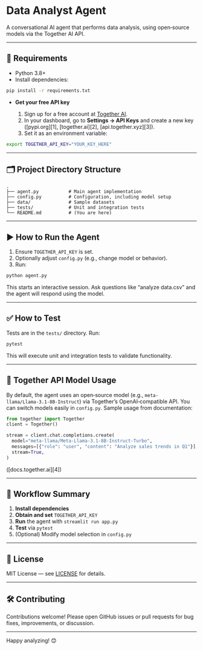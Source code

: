 # Data Analyst Agent

A conversational AI agent that performs data analysis, using open‑source models via the Together AI API.

---

## 🚀 Requirements

- Python 3.8+
- Install dependencies:

```bash
pip install -r requirements.txt
````

* **Get your free API key**

  1. Sign up for a free account at [Together AI](https://together.ai).
  2. In your dashboard, go to **Settings → API Keys** and create a new key ([pypi.org][1], [together.ai][2], [api.together.xyz][3]).
  3. Set it as an environment variable:

```bash
export TOGETHER_API_KEY="YOUR_KEY_HERE"
```

---

## 🗂 Project Directory Structure

```text
.
├── agent.py           # Main agent implementation
├── config.py          # Configuration, including model setup
├── data/              # Sample datasets
├── tests/             # Unit and integration tests
└── README.md          # (You are here)
```

---

## ▶️ How to Run the Agent

1. Ensure `TOGETHER_API_KEY` is set.
2. Optionally adjust `config.py` (e.g., change model or behavior).
3. Run:

```bash
python agent.py
```

This starts an interactive session. Ask questions like “analyze data.csv” and the agent will respond using the model.

---

## ✅ How to Test

Tests are in the `tests/` directory. Run:

```bash
pytest
```

This will execute unit and integration tests to validate functionality.

---

## 🧠 Together API Model Usage

By default, the agent uses an open‑source model (e.g., `meta-llama/Llama‑3.1‑8B‑Instruct`) via Together’s OpenAI‑compatible API. You can switch models easily in `config.py`. Sample usage from documentation:

```python
from together import Together
client = Together()

stream = client.chat.completions.create(
  model="meta-llama/Meta-Llama-3.1-8B-Instruct-Turbo",
  messages=[{"role": "user", "content": "Analyze sales trends in Q1"}],
  stream=True,
)
```

([docs.together.ai][4])

---

## 🔄 Workflow Summary

1. **Install dependencies**
2. **Obtain and set** `TOGETHER_API_KEY`
3. **Run** the agent with `streamlit run app.py`
4. **Test** via `pytest`
5. (Optional) Modify model selection in `config.py`

---

## 📝 License

MIT License — see [LICENSE](LICENSE) for details.

---

## 🛠 Contributing

Contributions welcome! Please open GitHub issues or pull requests for bug fixes, improvements, or discussion.

---

Happy analyzing! 😊
